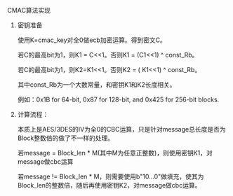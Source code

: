 CMAC算法实现

1. 密钥准备

    使用K=cmac_key对全0做ecb加密运算。得到密文C。

    若C的最高bit为1，则K1 = C<<1。否则K1 = (C1<<1) ^ const_Rb。
    
    若C的最高bit为1，则K2=K1<<1。否则K2 = ( K1<<1) ^ const_Rb。
    
    其中const_Rb为一个大数常量，和密钥K1和K2长度相关。
    
    例如：0x1B for 64-bit, 0x87 for 128-bit, and 0x425 for 256-bit blocks.
    
2. 计算流程：

    本质上是AES/3DES的IV为全0的CBC运算，只是针对message总长度是否为Block整数倍的做了不一样的处理。

    若message = Block_len * M(其中M为任意正整数)，则使用密钥K1，对message做cbc运算

    若message != Block_len * M，则需要使用b"10...0"做填充，使其为Block_len的整数倍，随后再使用密钥K2，对message做cbc运算。
